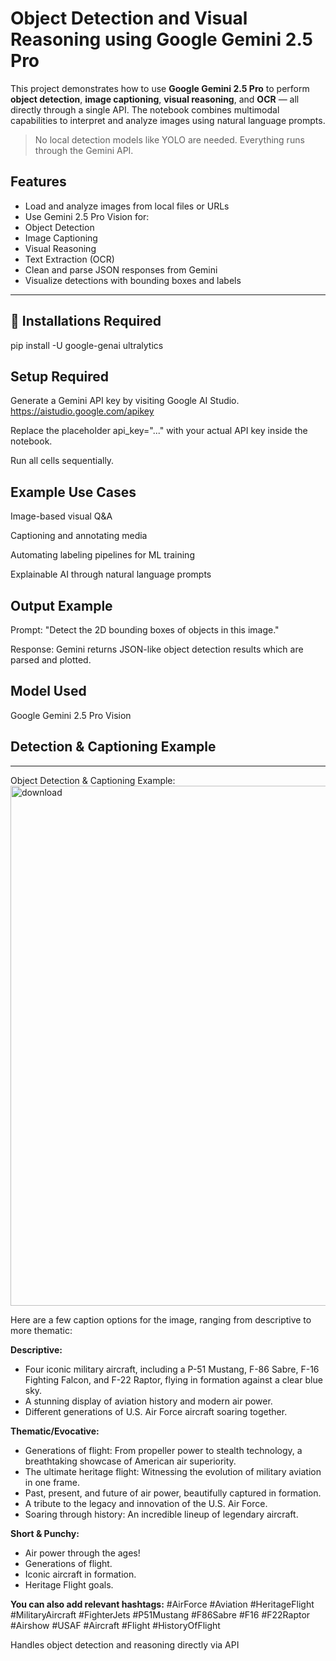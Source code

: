 #  Object Detection and Visual Reasoning using Google Gemini 2.5 Pro

This project demonstrates how to use **Google Gemini 2.5 Pro** to perform **object detection**, **image captioning**, **visual reasoning**, and **OCR** — all directly through a single API. The notebook combines multimodal capabilities to interpret and analyze images using natural language prompts.

>  No local detection models like YOLO are needed. Everything runs through the Gemini API.




##  Features

-  Load and analyze images from local files or URLs
-  Use Gemini 2.5 Pro Vision for:
  - Object Detection  
  - Image Captioning  
  - Visual Reasoning  
  - Text Extraction (OCR)
-  Clean and parse JSON responses from Gemini
-  Visualize detections with bounding boxes and labels

---

## 📁 Installations Required

pip install -U google-genai ultralytics

## Setup Required

Generate a Gemini API key by visiting Google AI Studio.
https://aistudio.google.com/apikey

Replace the placeholder api_key="..." with your actual API key inside the notebook.

Run all cells sequentially.


## Example Use Cases
Image-based visual Q&A

Captioning and annotating media

Automating labeling pipelines for ML training

Explainable AI through natural language prompts


## Output Example
Prompt: "Detect the 2D bounding boxes of objects in this image."

Response: Gemini returns JSON-like object detection results which are parsed and plotted.


## Model Used
Google Gemini 2.5 Pro Vision


## Detection & Captioning Example
---

Object Detection & Captioning Example:
<img width="1278" height="832" alt="download" src="https://github.com/user-attachments/assets/7c0fed52-0aed-4f83-8a70-8d0d2ab9e0e3" />

Here are a few caption options for the image, ranging from descriptive to more thematic:

**Descriptive:**

*   Four iconic military aircraft, including a P-51 Mustang, F-86 Sabre, F-16 Fighting Falcon, and F-22 Raptor, flying in formation against a clear blue sky.
*   A stunning display of aviation history and modern air power.
*   Different generations of U.S. Air Force aircraft soaring together.

**Thematic/Evocative:**

*   Generations of flight: From propeller power to stealth technology, a breathtaking showcase of American air superiority.
*   The ultimate heritage flight: Witnessing the evolution of military aviation in one frame.
*   Past, present, and future of air power, beautifully captured in formation.
*   A tribute to the legacy and innovation of the U.S. Air Force.
*   Soaring through history: An incredible lineup of legendary aircraft.

**Short & Punchy:**

*   Air power through the ages!
*   Generations of flight.
*   Iconic aircraft in formation.
*   Heritage Flight goals.

**You can also add relevant hashtags:**
#AirForce #Aviation #HeritageFlight #MilitaryAircraft #FighterJets #P51Mustang #F86Sabre #F16 #F22Raptor #Airshow #USAF #Aircraft #Flight #HistoryOfFlight


Handles object detection and reasoning directly via API
